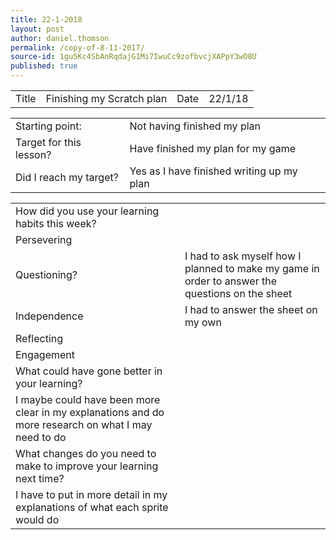 ```yaml
---
title: 22-1-2018
layout: post
author: daniel.thomson
permalink: /copy-of-8-11-2017/
source-id: 1gu5Kc4SbAnRqdajG1Mi7IwuCc9zofbvcjXAPpY3wO8U
published: true
---
```

<table>
  <tr>
    <td>Title</td>
    <td>Finishing my Scratch plan</td>
    <td>Date</td>
    <td>22/1/18</td>
  </tr>
</table>


<table>
  <tr>
    <td>Starting point:</td>
    <td>Not having finished my plan</td>
  </tr>
  <tr>
    <td>Target for this lesson?</td>
    <td>Have finished my plan for my game</td>
  </tr>
  <tr>
    <td>Did I reach my target? </td>
    <td>Yes as I have finished writing up my plan</td>
  </tr>
</table>


<table>
  <tr>
    <td>How did you use your learning habits this week?</td>
    <td></td>
  </tr>
  <tr>
    <td>Persevering</td>
    <td></td>
  </tr>
  <tr>
    <td>Questioning?</td>
    <td>I had to ask myself how I planned to make my game in order to answer the questions on the sheet</td>
  </tr>
  <tr>
    <td>Independence</td>
    <td>I had to answer the sheet on my own </td>
  </tr>
  <tr>
    <td>Reflecting</td>
    <td></td>
  </tr>
  <tr>
    <td>Engagement</td>
    <td></td>
  </tr>
  <tr>
    <td>What could have gone better in your learning?</td>
    <td></td>
  </tr>
  <tr>
    <td>I maybe could have been more clear in my explanations and do more research on what I may need to do</td>
    <td></td>
  </tr>
  <tr>
    <td>What changes do you need to make to improve your learning next time?</td>
    <td></td>
  </tr>
  <tr>
    <td>I have to put in more detail in my explanations of what each sprite would do</td>
    <td></td>
  </tr>
</table>


